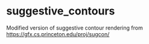 # suggestive_contours
Modified version of suggestive contour rendering from https://gfx.cs.princeton.edu/proj/sugcon/
